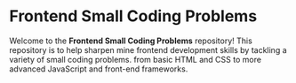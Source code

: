 # Frontend Small Coding Problems

Welcome to the **Frontend Small Coding Problems** repository! This repository is to help sharpen mine frontend development skills by tackling a variety of small coding problems. from basic HTML and CSS to more advanced JavaScript and front-end frameworks.

